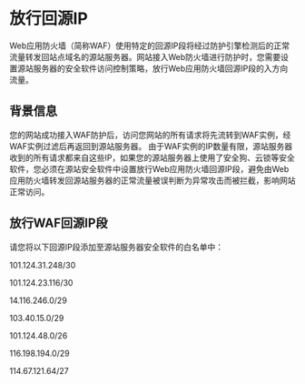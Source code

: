 # 放行回源IP

Web应用防火墙（简称WAF）使用特定的回源IP段将经过防护引擎检测后的正常流量转发回站点域名的源站服务器。网站接入Web防火墙进行防护时，您需要设置源站服务器的安全软件访问控制策略，放行Web应用防火墙回源IP段的入方向流量。

## 背景信息

您的网站成功接入WAF防护后，访问您网站的所有请求将先流转到WAF实例，经WAF实例过滤后再返回到源站服务器。 由于WAF实例的IP数量有限，源站服务器收到的所有请求都来自这些IP，如果您的源站服务器上使用了安全狗、云锁等安全软件，您必须在源站安全软件中设置放行Web应用防火墙回源IP段，避免由Web应用防火墙转发回源站服务器的正常流量被误判断为异常攻击而被拦截，影响网站正常访问。

## 放行WAF回源IP段  

请您将以下回源IP段添加至源站服务器安全软件的白名单中：

101.124.31.248/30

101.124.23.116/30

14.116.246.0/29

103.40.15.0/29

101.124.48.0/26

116.198.194.0/29

114.67.121.64/27



